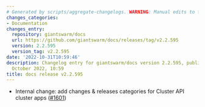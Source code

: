```yaml
---
# Generated by scripts/aggregate-changelogs. WARNING: Manual edits to this files will be overwritten.
changes_categories:
- Documentation
changes_entry:
  repository: giantswarm/docs
  url: https://github.com/giantswarm/docs/releases/tag/v2.2.595
  version: 2.2.595
  version_tag: v2.2.595
date: '2022-10-31T10:59:46'
description: Changelog entry for giantswarm/docs version 2.2.595, published on 31
  October 2022, 10:59
title: docs release v2.2.595
---
```


- Internal change: add changes & releases categories for Cluster API cluster apps ([#1601](https://github.com/giantswarm/docs/pull/1601))

